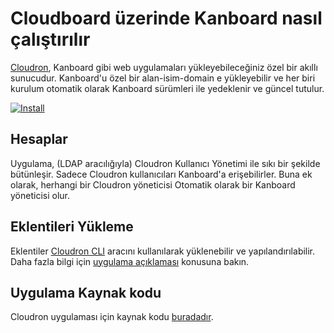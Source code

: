 Cloudboard üzerinde Kanboard nasıl çalıştırılır
================================

[Cloudron](https://cloudron.io), Kanboard gibi web uygulamaları yükleyebileceğiniz özel bir akıllı sunucudur.
Kanboard'u özel bir alan-isim-domain e yükleyebilir ve her biri kurulum otomatik olarak Kanboard sürümleri ile yedeklenir ve güncel tutulur.

[![Install](https://cloudron.io/img/button.svg)](https://cloudron.io/button.html?app=net.Kanboard.cloudronapp)

Hesaplar
--------

Uygulama, (LDAP aracılığıyla) Cloudron Kullanıcı Yönetimi ile sıkı bir şekilde bütünleşir. Sadece
Cloudron kullanıcıları Kanboard'a erişebilirler. Buna ek olarak, herhangi bir Cloudron yöneticisi
Otomatik olarak bir Kanboard yöneticisi olur.

Eklentileri Yükleme
------------------

Eklentiler [Cloudron CLI](https://git.cloudron.io/cloudron/cloudron-cli) aracını kullanılarak  yüklenebilir ve yapılandırılabilir.
Daha fazla bilgi için [uygulama açıklaması](https://cloudron.io/appstore.html?app=net.Kanboard.cloudronapp) konusuna bakın.

Uygulama Kaynak kodu
----------------------

Cloudron uygulaması için kaynak kodu [buradadır](https://git.cloudron.io/cloudron/Kanboard-app).

